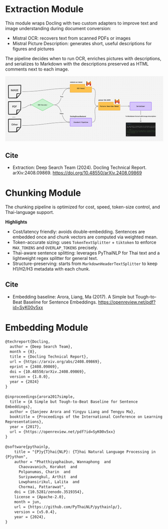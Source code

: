 # Extraction Module

This module wraps Docling with two custom adapters to improve text and image understanding during document conversion:

- Mistral OCR: recovers text from scanned PDFs or images
- Mistral Picture Description: generates short, useful descriptions for figures and pictures

The pipeline decides when to run OCR, enriches pictures with descriptions, and serializes to Markdown with the descriptions preserved as HTML comments next to each image.

![Extraction Flow](asset/extraction_flow.png)

## Cite

- Extraction: Deep Search Team (2024). Docling Technical Report. arXiv:2408.09869. https://doi.org/10.48550/arXiv.2408.09869

# Chunking Module

The chunking pipeline is optimized for cost, speed, token-size control, and Thai-language support.

**Highlights**
- Cost/latency friendly: avoids double-embedding. Sentences are embedded once and chunk vectors are computed via weighted mean.
- Token-accurate sizing: uses `TokenTextSplitter` + `tiktoken` to enforce `MAX_TOKENS` and `OVERLAP_TOKENS` precisely.
- Thai-aware sentence splitting: leverages PyThaiNLP for Thai text and a lightweight regex splitter for general text.
- Structure-preserving: starts from `MarkdownHeaderTextSplitter` to keep H1/H2/H3 metadata with each chunk.
 
## Cite
- Embedding baseline: Arora, Liang, Ma (2017). A Simple but Tough-to-Beat Baseline for Sentence Embeddings. https://openreview.net/pdf?id=SyK00v5xx

# Embedding Module
 
 

```
@techreport{Docling,
  author = {Deep Search Team},
  month = {8},
  title = {Docling Technical Report},
  url = {https://arxiv.org/abs/2408.09869},
  eprint = {2408.09869},
  doi = {10.48550/arXiv.2408.09869},
  version = {1.0.0},
  year = {2024}
}

@inproceedings{arora2017simple,
  title = {A Simple but Tough-to-Beat Baseline for Sentence Embeddings},
  author = {Sanjeev Arora and Yingyu Liang and Tengyu Ma},
  booktitle = {Proceedings of the International Conference on Learning Representations},
  year = {2017},
  url = {https://openreview.net/pdf?id=SyK00v5xx}
}

@software{pythainlp,
    title = "{P}y{T}hai{NLP}: {T}hai Natural Language Processing in {P}ython",
    author = "Phatthiyaphaibun, Wannaphong  and
      Chaovavanich, Korakot  and
      Polpanumas, Charin  and
      Suriyawongkul, Arthit  and
      Lowphansirikul, Lalita  and
      Chormai, Pattarawat",
    doi = {10.5281/zenodo.3519354},
    license = {Apache-2.0},
    month = jun,
    url = {https://github.com/PyThaiNLP/pythainlp/},
    version = {v5.0.4},
    year = {2024},
}
```
